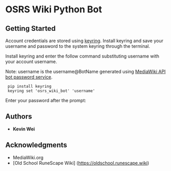 # OSRS Wiki Python Bot



## Getting Started

Account credentials are stored using [keyring](https://pypi.org/project/keyring/). Install keyring and save your username and password to the system keyring through the terminal.

Install keyring and enter the follow command substituting username with your account username.

Note: username is the username@BotName generated using [MediaWiki API bot password service](https://oldschool.runescape.wiki/w/Special:BotPasswords).

```
 pip install keyring
 keyring set 'osrs_wiki_bot' 'username'
```
Enter your password after the prompt:


## Authors

* **Kevin Wei** 

## Acknowledgments

* MediaWiki.org
* [Old School RuneScape Wiki] (https://oldschool.runescape.wiki)


